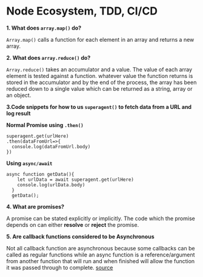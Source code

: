 # Node Ecosystem, TDD, CI/CD

**1. What does `array.map()` do?**

`Array.map()` calls a function for each element in an array and returns a new array.

**2. What does `array.reduce()` do?**

`Array.reduce()` takes an accumulator and a value. The value of each array element is tested against a function. whatever value the function returns is stored in the accumulator and by the end of the process, the array has been reduced down to a single value which can be returned as a string, array or an object.

**3.Code snippets for how to us `superagent()` to fetch data from a URL and log result**

**Normal Promise using `.then()`**

```
superagent.get(urlHere)
.then(dataFromUrl=>{
  console.log(dataFromUrl.body)
})
```

**Using `async/await`**

```
async function getData(){
    let urlData = await superagent.get(urlHere)
    console.log(urlData.body)
  }
  getData();
```

**4. What are promises?**

A promise can be stated explicitly or implicitly. The code which the promise depends on can either **resolve** or **reject** the promise.

**5. Are callback functions considered to be Asynchronous**

Not all callback function are asynchronous because some callbacks can be called as regular functions while an async function is a reference/argument from another function that will run and when finished will allow the function it was passed through to complete. [source](https://developer.mozilla.org/en-US/docs/Learn/JavaScript/Asynchronous/Introducing#:~:text=Async%20callbacks%20are%20functions%20that,something%20of%20interest%20has%20happened.)

